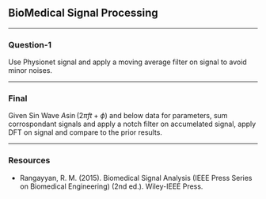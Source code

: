 ## BioMedical Signal Processing

---

### Question-1

Use Physionet signal and apply a moving average filter on signal to avoid minor noises.

---

### Final

Given Sin Wave $`A \sin{(2\pi ft + \phi)}`$ and below data for parameters, sum corrospondant signals and apply a notch filter on accumelated signal, apply DFT on signal and compare to the prior results.

---

### Resources

-   Rangayyan, R. M. (2015). Biomedical Signal Analysis (IEEE Press Series on Biomedical Engineering) (2nd ed.). Wiley-IEEE Press.

